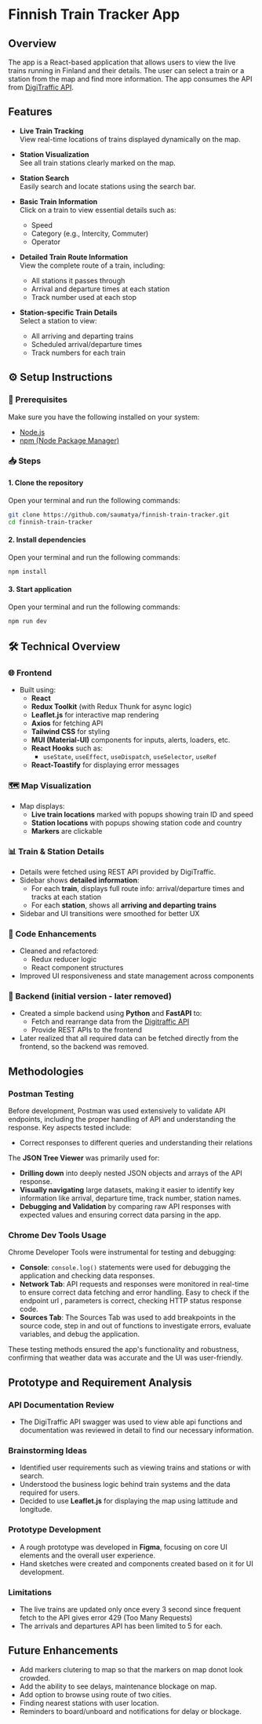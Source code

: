 # Finnish Train Tracker App

## Overview

The app is a React-based application that allows users to view the live trains running in Finland and their details. The user can select a train or a station from the map and find more information. The app consumes the API from [DigiTraffic API](https://www.digitraffic.fi/en/railway-traffic/).

## Features

- **Live Train Tracking**  
  View real-time locations of trains displayed dynamically on the map.

- **Station Visualization**  
  See all train stations clearly marked on the map.

- **Station Search**  
  Easily search and locate stations using the search bar.

- **Basic Train Information**  
  Click on a train to view essential details such as:

  - Speed
  - Category (e.g., Intercity, Commuter)
  - Operator

- **Detailed Train Route Information**  
  View the complete route of a train, including:

  - All stations it passes through
  - Arrival and departure times at each station
  - Track number used at each stop

- **Station-specific Train Details**  
  Select a station to view:
  - All arriving and departing trains
  - Scheduled arrival/departure times
  - Track numbers for each train

## ⚙️ Setup Instructions

### 🧰 Prerequisites

Make sure you have the following installed on your system:

- [Node.js](https://nodejs.org/)
- [npm (Node Package Manager)](https://www.npmjs.com/)

### 📥 Steps

#### 1. Clone the repository

Open your terminal and run the following commands:

```bash
git clone https://github.com/saumatya/finnish-train-tracker.git
cd finnish-train-tracker
```

#### 2. Install dependencies

Open your terminal and run the following commands:

```bash
npm install
```

#### 3. Start application

Open your terminal and run the following commands:

```bash
npm run dev
```

## 🛠️ Technical Overview

### 🌐 Frontend

- Built using:
  - **React**
  - **Redux Toolkit** (with Redux Thunk for async logic)
  - **Leaflet.js** for interactive map rendering
  - **Axios** for fetching API
  - **Tailwind CSS** for styling
  - **MUI (Material-UI)** components for inputs, alerts, loaders, etc.
  - **React Hooks** such as:
    - `useState`, `useEffect`, `useDispatch`, `useSelector`, `useRef`
  - **React-Toastify** for displaying error messages

### 🗺️ Map Visualization

- Map displays:
  - **Live train locations** marked with popups showing train ID and speed
  - **Station locations** with popups showing station code and country
  - **Markers** are clickable

### 📊 Train & Station Details

- Details were fetched using REST API provided by DigiTraffic.
- Sidebar shows **detailed information**:
  - For each **train**, displays full route info: arrival/departure times and tracks at each station
  - For each **station**, shows all **arriving and departing trains**
- Sidebar and UI transitions were smoothed for better UX

### 🧼 Code Enhancements

- Cleaned and refactored:
  - Redux reducer logic
  - React component structures
- Improved UI responsiveness and state management across components

### 📡 Backend (initial version - later removed)

- Created a simple backend using **Python** and **FastAPI** to:
  - Fetch and rearrange data from the [Digitraffic API](https://rata.digitraffic.fi/)
  - Provide REST APIs to the frontend
- Later realized that all required data can be fetched directly from the frontend, so the backend was removed.

## Methodologies

### Postman Testing

Before development, Postman was used extensively to validate API endpoints, including the proper handling of API and understanding the response. Key aspects tested include:

- Correct responses to different queries and understanding their relations

The **JSON Tree Viewer** was primarily used for:

- **Drilling down** into deeply nested JSON objects and arrays of the API response.
- **Visually navigating** large datasets, making it easier to identify key information like arrival, departure time, track number, station names.
- **Debugging and Validation** by comparing raw API responses with expected values and ensuring correct data parsing in the app.

### Chrome Dev Tools Usage

Chrome Developer Tools were instrumental for testing and debugging:

- **Console**: `console.log()` statements were used for debugging the application and checking data responses.
- **Network Tab**: API requests and responses were monitored in real-time to ensure correct data fetching and error handling. Easy to check if the endpoint url , parameters is correct, checking HTTP status response code.
- **Sources Tab**: The Sources Tab was used to add breakpoints in the source code, step in and out of functions to investigate errors, evaluate variables, and debug the application.

These testing methods ensured the app's functionality and robustness, confirming that weather data was accurate and the UI was user-friendly.

## Prototype and Requirement Analysis

### API Documentation Review

- The DigiTraffic API swagger was used to view able api functions and documentation was reviewed in detail to find our necessary information.

### Brainstorming Ideas

- Identified user requirements such as viewing trains and stations or with search.
- Understood the business logic behind train systems and the data required for users.
- Decided to use **Leaflet.js** for displaying the map using lattitude and longitude.

### Prototype Development

- A rough prototype was developed in **Figma**, focusing on core UI elements and the overall user experience.
- Hand sketches were created and components created based on it for UI development.

### Limitations

- The live trains are updated only once every 3 second since frequent fetch to the API gives error 429 (Too Many Requests)
- The arrivals and departures API has been limited to 5 for each.

## Future Enhancements

- Add markers clutering to map so that the markers on map donot look crowded.
- Add the ability to see delays, maintenance blockage on map.
- Add option to browse using route of two cities.
- Finding nearest stations with user location.
- Reminders to board/unboard and notifications for delay or blockage.

